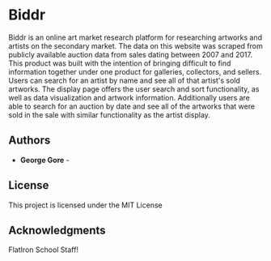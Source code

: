# Biddr

Biddr is an online art market research platform for researching artworks and artists on the secondary market. The data on this website was scraped from publicly available auction data from sales dating between 2007 and 2017. This product was built with the intention of bringing difficult to find information together under one product for galleries, collectors, and sellers. Users can search for an artist by name and see all of that artist's sold artworks. The display page offers the user search and sort functionality, as well as data visualization and artwork information. Additionally users are able to search for an auction by date and see all of the artworks that were sold in the sale with similar functionality as the artist display.

## Authors

* **George Gore** -

## License

This project is licensed under the MIT License 

## Acknowledgments

FlatIron School Staff!
